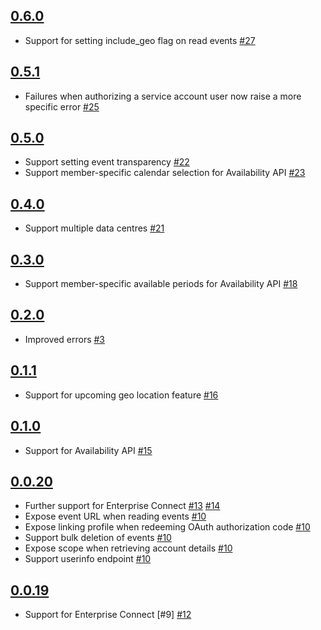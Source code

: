 ## [0.6.0]

 * Support for setting include_geo flag on read events [#27]

## [0.5.1]

 * Failures when authorizing a service account user now raise a more specific
   error [#25]

## [0.5.0]

 * Support setting event transparency [#22]
 * Support member-specific calendar selection for Availability API [#23]

## [0.4.0]

 * Support multiple data centres [#21]

## [0.3.0]

 * Support member-specific available periods for Availability API [#18]

## [0.2.0]

 * Improved errors [#3]

## [0.1.1]

 * Support for upcoming geo location feature [#16]

## [0.1.0]

 * Support for Availability API [#15]

## [0.0.20]

 * Further support for Enterprise Connect [#13] [#14]
 * Expose event URL when reading events [#10]
 * Expose linking profile when redeeming OAuth authorization code [#10]
 * Support bulk deletion of events [#10]
 * Expose scope when retrieving account details [#10]
 * Support userinfo endpoint [#10]

## [0.0.19]

 * Support for Enterprise Connect [#9] [#12]


[0.0.19]: https://github.com/cronofy/cronofy-csharp/releases/tag/rel-0.0.19
[0.0.20]: https://github.com/cronofy/cronofy-csharp/releases/tag/rel-0.0.20
[0.1.0]: https://github.com/cronofy/cronofy-csharp/releases/tag/rel-0.1.0
[0.1.1]: https://github.com/cronofy/cronofy-csharp/releases/tag/rel-0.1.1
[0.2.0]: https://github.com/cronofy/cronofy-csharp/releases/tag/rel-0.2.0
[0.3.0]: https://github.com/cronofy/cronofy-csharp/releases/tag/rel-0.3.0
[0.4.0]: https://github.com/cronofy/cronofy-csharp/releases/tag/rel-0.4.0
[0.5.0]: https://github.com/cronofy/cronofy-csharp/releases/tag/rel-0.5.0
[0.5.1]: https://github.com/cronofy/cronofy-csharp/releases/tag/rel-0.5.1
[0.6.0]: https://github.com/cronofy/cronofy-csharp/releases/tag/rel-0.6.0

[#3]: https://github.com/cronofy/cronofy-csharp/pull/3
[#10]: https://github.com/cronofy/cronofy-csharp/pull/10
[#12]: https://github.com/cronofy/cronofy-csharp/pull/12
[#13]: https://github.com/cronofy/cronofy-csharp/pull/13
[#14]: https://github.com/cronofy/cronofy-csharp/pull/14
[#15]: https://github.com/cronofy/cronofy-csharp/pull/15
[#16]: https://github.com/cronofy/cronofy-csharp/pull/16
[#18]: https://github.com/cronofy/cronofy-csharp/pull/18
[#21]: https://github.com/cronofy/cronofy-csharp/pull/21
[#22]: https://github.com/cronofy/cronofy-csharp/pull/22
[#23]: https://github.com/cronofy/cronofy-csharp/pull/23
[#25]: https://github.com/cronofy/cronofy-csharp/pull/25
[#27]: https://github.com/cronofy/cronofy-csharp/pull/27
